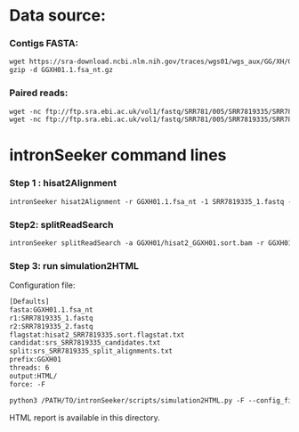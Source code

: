 Data source:
============

### Contigs FASTA: 

```diff
wget https://sra-download.ncbi.nlm.nih.gov/traces/wgs01/wgs_aux/GG/XH/GGXH01/GGXH01.1.fsa_nt.gz
gzip -d GGXH01.1.fsa_nt.gz
```

### Paired reads:

```diff
wget -nc ftp://ftp.sra.ebi.ac.uk/vol1/fastq/SRR781/005/SRR7819335/SRR7819335_1.fastq.gz
wget -nc ftp://ftp.sra.ebi.ac.uk/vol1/fastq/SRR781/005/SRR7819335/SRR7819335_2.fastq.gz

```

intronSeeker command lines
============================

### Step 1 : hisat2Alignment

```diff
intronSeeker hisat2Alignment -r GGXH01.1.fsa_nt -1 SRR7819335_1.fastq -2 SRR7819335_2.fastq --prefix GGXH01 -o GGXH01 -t 12
```

### Step2: splitReadSearch

```diff
intronSeeker splitReadSearch -a GGXH01/hisat2_GGXH01.sort.bam -r GGXH01.1.fsa_nt --prefix GGXH01 --output splitReadSearch_GGXH01
```

### Step 3: run simulation2HTML

Configuration file:

```diff
[Defaults]
fasta:GGXH01.1.fsa_nt
r1:SRR7819335_1.fastq
r2:SRR7819335_2.fastq
flagstat:hisat2_SRR7819335.sort.flagstat.txt
candidat:srs_SRR7819335_candidates.txt
split:srs_SRR7819335_split_alignments.txt
prefix:GGXH01
threads: 6                
output:HTML/
force: -F
```


```diff
python3 /PATH/TO/intronSeeker/scripts/simulation2HTML.py -F --config_file  SRR7819335.cfg;

```

HTML report is available in this directory.
